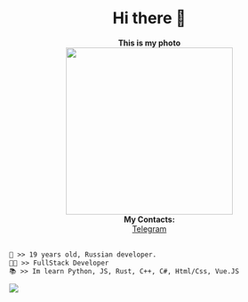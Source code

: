 <h1 align="center">Hi there 👋</h1>

<p align="center">
  <b>This is my photo</b><br>
    <img src="https://sun9-28.userapi.com/impg/i6yu25peJiL35jRSvB3bqMeC2v7zbMlFvGW-HQ/YbSR6KSVlt8.jpg?size=532x807&quality=95&sign=7c44de5d7c03f66252116479a942b038&type=album" height="300px"><br>
  <b>My Contacts:</b><br>
  <a href="https://t.me/kumchick2">Telegram</a>
  <br><br>
  
```diff
👤 >> 19 years old, Russian developer.
👨‍💻 >> FullStack Developer
📚 >> Im learn Python, JS, Rust, C++, C#, Html/Css, Vue.JS
```

<picture>
  <source
    srcset="https://github-readme-stats.vercel.app/api?username=kumchick2055&theme=dark&hide_border=true&show_icons=true&bg_color=00000000"
    media="(prefers-color-scheme: dark)"
  />
  <source
    srcset="https://github-readme-stats.vercel.app/api?username=kumchick2055&hide_border=true&show_icons=true&bg_color=00000000"
    media="(prefers-color-scheme: light), (prefers-color-scheme: no-preference)"
  />
  <img src="https://github-readme-stats.vercel.app/api?username=kumchick2055&hide_border=true&show_icons=true&bg_color=00000000"/>
</picture>
